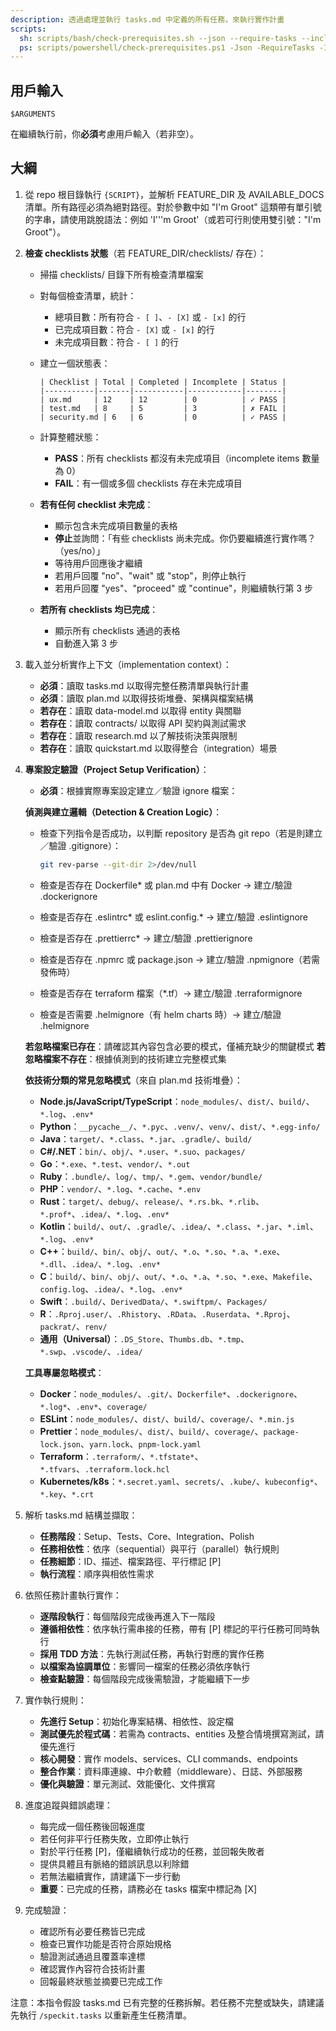 ```yaml
---
description: 透過處理並執行 tasks.md 中定義的所有任務，來執行實作計畫
scripts:
  sh: scripts/bash/check-prerequisites.sh --json --require-tasks --include-tasks
  ps: scripts/powershell/check-prerequisites.ps1 -Json -RequireTasks -IncludeTasks
---
```


## 用戶輸入

```text
$ARGUMENTS
```

在繼續執行前，你**必須**考慮用戶輸入（若非空）。

## 大綱

1. 從 repo 根目錄執行 `{SCRIPT}`，並解析 FEATURE_DIR 及 AVAILABLE_DOCS 清單。所有路徑必須為絕對路徑。對於參數中如 "I'm Groot" 這類帶有單引號的字串，請使用跳脫語法：例如 'I'\''m Groot'（或若可行則使用雙引號："I'm Groot"）。

2. **檢查 checklists 狀態**（若 FEATURE_DIR/checklists/ 存在）：
   - 掃描 checklists/ 目錄下所有檢查清單檔案
   - 對每個檢查清單，統計：
     - 總項目數：所有符合 `- [ ]`、`- [X]` 或 `- [x]` 的行
     - 已完成項目數：符合 `- [X]` 或 `- [x]` 的行
     - 未完成項目數：符合 `- [ ]` 的行
   - 建立一個狀態表：

     ```text
     | Checklist | Total | Completed | Incomplete | Status |
     |-----------|-------|-----------|------------|--------|
     | ux.md     | 12    | 12        | 0          | ✓ PASS |
     | test.md   | 8     | 5         | 3          | ✗ FAIL |
     | security.md | 6   | 6         | 0          | ✓ PASS |
     ```

   - 計算整體狀態：
     - **PASS**：所有 checklists 都沒有未完成項目（incomplete items 數量為 0）
     - **FAIL**：有一個或多個 checklists 存在未完成項目

   - **若有任何 checklist 未完成**：
     - 顯示包含未完成項目數量的表格
     - **停止**並詢問：「有些 checklists 尚未完成。你仍要繼續進行實作嗎？（yes/no）」
     - 等待用戶回應後才繼續
     - 若用戶回覆 "no"、"wait" 或 "stop"，則停止執行
     - 若用戶回覆 "yes"、"proceed" 或 "continue"，則繼續執行第 3 步

   - **若所有 checklists 均已完成**：
     - 顯示所有 checklists 通過的表格
     - 自動進入第 3 步

3. 載入並分析實作上下文（implementation context）：
   - **必須**：讀取 tasks.md 以取得完整任務清單與執行計畫
   - **必須**：讀取 plan.md 以取得技術堆疊、架構與檔案結構
   - **若存在**：讀取 data-model.md 以取得 entity 與關聯
   - **若存在**：讀取 contracts/ 以取得 API 契約與測試需求
   - **若存在**：讀取 research.md 以了解技術決策與限制
   - **若存在**：讀取 quickstart.md 以取得整合（integration）場景

4. **專案設定驗證（Project Setup Verification）**：
   - **必須**：根據實際專案設定建立／驗證 ignore 檔案：

   **偵測與建立邏輯（Detection & Creation Logic）**：
   - 檢查下列指令是否成功，以判斷 repository 是否為 git repo（若是則建立／驗證 .gitignore）：

     ```sh
     git rev-parse --git-dir 2>/dev/null
     ```

   - 檢查是否存在 Dockerfile* 或 plan.md 中有 Docker → 建立/驗證 .dockerignore
   - 檢查是否存在 .eslintrc* 或 eslint.config.* → 建立/驗證 .eslintignore
   - 檢查是否存在 .prettierrc* → 建立/驗證 .prettierignore
   - 檢查是否存在 .npmrc 或 package.json → 建立/驗證 .npmignore（若需發佈時）
   - 檢查是否存在 terraform 檔案（*.tf）→ 建立/驗證 .terraformignore
   - 檢查是否需要 .helmignore（有 helm charts 時）→ 建立/驗證 .helmignore

   **若忽略檔案已存在**：請確認其內容包含必要的模式，僅補充缺少的關鍵模式
   **若忽略檔案不存在**：根據偵測到的技術建立完整模式集

   **依技術分類的常見忽略模式**（來自 plan.md 技術堆疊）：
   - **Node.js/JavaScript/TypeScript**：`node_modules/`、`dist/`、`build/`、`*.log`、`.env*`
   - **Python**：`__pycache__/`、`*.pyc`、`.venv/`、`venv/`、`dist/`、`*.egg-info/`
   - **Java**：`target/`、`*.class`、`*.jar`、`.gradle/`、`build/`
   - **C#/.NET**：`bin/`、`obj/`、`*.user`、`*.suo`、`packages/`
   - **Go**：`*.exe`、`*.test`、`vendor/`、`*.out`
   - **Ruby**：`.bundle/`、`log/`、`tmp/`、`*.gem`、`vendor/bundle/`
   - **PHP**：`vendor/`、`*.log`、`*.cache`、`*.env`
   - **Rust**：`target/`、`debug/`、`release/`、`*.rs.bk`、`*.rlib`、`*.prof*`、`.idea/`、`*.log`、`.env*`
   - **Kotlin**：`build/`、`out/`、`.gradle/`、`.idea/`、`*.class`、`*.jar`、`*.iml`、`*.log`、`.env*`
   - **C++**：`build/`、`bin/`、`obj/`、`out/`、`*.o`、`*.so`、`*.a`、`*.exe`、`*.dll`、`.idea/`、`*.log`、`.env*`
   - **C**：`build/`、`bin/`、`obj/`、`out/`、`*.o`、`*.a`、`*.so`、`*.exe`、`Makefile`、`config.log`、`.idea/`、`*.log`、`.env*`
   - **Swift**：`.build/`、`DerivedData/`、`*.swiftpm/`、`Packages/`
   - **R**：`.Rproj.user/`、`.Rhistory`、`.RData`、`.Ruserdata`、`*.Rproj`、`packrat/`、`renv/`
   - **通用（Universal）**：`.DS_Store`、`Thumbs.db`、`*.tmp`、`*.swp`、`.vscode/`、`.idea/`

   **工具專屬忽略模式**：
   - **Docker**：`node_modules/`、`.git/`、`Dockerfile*`、`.dockerignore`、`*.log*`、`.env*`、`coverage/`
   - **ESLint**：`node_modules/`、`dist/`、`build/`、`coverage/`、`*.min.js`
   - **Prettier**：`node_modules/`、`dist/`、`build/`、`coverage/`、`package-lock.json`、`yarn.lock`、`pnpm-lock.yaml`
   - **Terraform**：`.terraform/`、`*.tfstate*`、`*.tfvars`、`.terraform.lock.hcl`
   - **Kubernetes/k8s**：`*.secret.yaml`、`secrets/`、`.kube/`、`kubeconfig*`、`*.key`、`*.crt`

5. 解析 tasks.md 結構並擷取：
   - **任務階段**：Setup、Tests、Core、Integration、Polish
   - **任務相依性**：依序（sequential）與平行（parallel）執行規則
   - **任務細節**：ID、描述、檔案路徑、平行標記 [P]
   - **執行流程**：順序與相依性需求

6. 依照任務計畫執行實作：
   - **逐階段執行**：每個階段完成後再進入下一階段
   - **遵循相依性**：依序執行需串接的任務，帶有 [P] 標記的平行任務可同時執行  
   - **採用 TDD 方法**：先執行測試任務，再執行對應的實作任務
   - **以檔案為協調單位**：影響同一檔案的任務必須依序執行
   - **檢查點驗證**：每個階段完成後需驗證，才能繼續下一步

7. 實作執行規則：
   - **先進行 Setup**：初始化專案結構、相依性、設定檔
   - **測試優先於程式碼**：若需為 contracts、entities 及整合情境撰寫測試，請優先進行
   - **核心開發**：實作 models、services、CLI commands、endpoints
   - **整合作業**：資料庫連線、中介軟體（middleware）、日誌、外部服務
   - **優化與驗證**：單元測試、效能優化、文件撰寫

8. 進度追蹤與錯誤處理：
   - 每完成一個任務後回報進度
   - 若任何非平行任務失敗，立即停止執行
   - 對於平行任務 [P]，僅繼續執行成功的任務，並回報失敗者
   - 提供具體且有脈絡的錯誤訊息以利除錯
   - 若無法繼續實作，請建議下一步行動
   - **重要**：已完成的任務，請務必在 tasks 檔案中標記為 [X]

9. 完成驗證：
   - 確認所有必要任務皆已完成
   - 檢查已實作功能是否符合原始規格
   - 驗證測試通過且覆蓋率達標
   - 確認實作內容符合技術計畫
   - 回報最終狀態並摘要已完成工作

注意：本指令假設 tasks.md 已有完整的任務拆解。若任務不完整或缺失，請建議先執行 `/speckit.tasks` 以重新產生任務清單。

